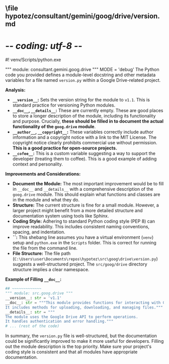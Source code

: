 ## \file hypotez/consultant/gemini/goog/drive/version.md
# -*- coding: utf-8 -*-
#! venv/Scripts/python.exe

""" module: consultant.gemini.goog.drive """
MODE = 'debug'
The Python code you provided defines a module-level docstring and other metadata variables for a file named `version.py` within a Google Drive-related project.

**Analysis:**

* **`__version__`:**  Sets the version string for the module to `v1.1`.  This is standard practice for versioning Python modules.
* **`__doc__`, `__details__`:** These are currently empty.  These are good places to store a longer description of the module, including its functionality and purpose.  Crucially, **these should be filled in to document the actual functionality of the `goog.drive` module**.
* **`__author__`, `__copyright__`:** These variables correctly include author information and a copyright notice with a link to the MIT License.  The copyright notice clearly prohibits commercial use without permission.  **This is a good practice for open-source projects.**
* **`__cofee__`:**  This is a custom variable suggesting a way to support the developer (treating them to coffee).  This is a good example of adding context and personality.


**Improvements and Considerations:**

* **Document the Module:**  The most important improvement would be to fill in `__doc__` and `__details__` with a comprehensive description of the `goog.drive` module. This should explain what functions and classes are in the module and what they do.
* **Structure:** The current structure is fine for a small module.  However, a larger project might benefit from a more detailed structure and documentation system using tools like Sphinx.
* **Coding Style:**  Adhering to standard Python coding style (PEP 8) can improve readability. This includes consistent naming conventions, spacing, and indentation.
* **``:** This shebang line assumes you have a virtual environment (`venv`) setup and `python.exe` in the `Scripts` folder.  This is correct for running the file from the command line.
* **File Structure:**  The file path (`C:\Users\user\Documents\repos\hypotez\src\goog\drive\version.py`) suggests a well-structured project.  The `src/goog/drive` directory structure implies a clear namespace.

**Example of Filling `__doc__`:**

```python
## ~~~~~~~~~~~~~
""" module: src.goog.drive """
__version__: str = 'v1.1'
__doc__: str = """This module provides functions for interacting with Google Drive.
It includes methods for uploading, downloading, and managing files."""
__details__: str = """
The module uses the Google Drive API to perform operations.
It handles authentication and error handling."""
# ... (rest of the code)
```

In summary, the `version.py` file is well-structured, but the documentation could be significantly improved to make it more useful for developers.  Filling out the module description is the top priority.  Make sure your project's coding style is consistent and that all modules have appropriate documentation.
